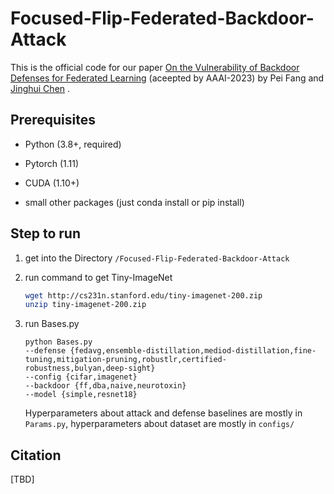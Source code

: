 # Focused-Flip-Federated-Backdoor-Attack
This is the official code for our paper [On the Vulnerability of Backdoor Defenses for Federated Learning](https://arxiv.org/abs/2301.08170) (aceepted by AAAI-2023) by Pei Fang and  [Jinghui Chen](https://jinghuichen.github.io/) .

## Prerequisites

- Python (3.8+, required)
- Pytorch (1.11)
- CUDA (1.10+)

- small other packages (just conda install or pip install)

## Step to run
1. get into the Directory `/Focused-Flip-Federated-Backdoor-Attack`

2. run command to get Tiny-ImageNet

   ```bash
   wget http://cs231n.stanford.edu/tiny-imagenet-200.zip
   unzip tiny-imagenet-200.zip
   ```

3. run Bases.py
   ```
   python Bases.py 
   --defense {fedavg,ensemble-distillation,mediod-distillation,fine-tuning,mitigation-pruning,robustlr,certified-robustness,bulyan,deep-sight} 
   --config {cifar,imagenet} 
   --backdoor {ff,dba,naive,neurotoxin}
   --model {simple,resnet18}
   ```

   Hyperparameters about attack and defense baselines are mostly in `Params.py`, hyperparameters about dataset are mostly in `configs/`

## Citation
   [TBD]
